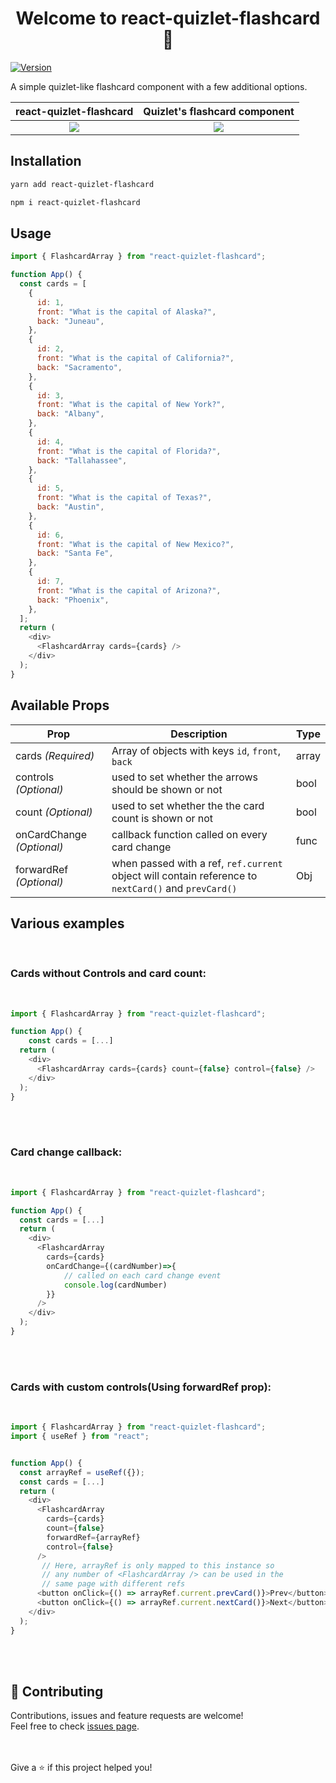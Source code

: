 <h1 align="center">Welcome to react-quizlet-flashcard 👋</h1>
<p>
  <a href="https://www.npmjs.com/package/react-quizlet-flashcard" target="_blank">
    <img alt="Version" src="https://img.shields.io/npm/v/react-quizlet-flashcard.svg">
  </a>
</p>

A simple quizlet-like flashcard component with a few additional options.

|                                          react-quizlet-flashcard                                           |                                       Quizlet's flashcard component                                        |
| :--------------------------------------------------------------------------------------------------------: | :--------------------------------------------------------------------------------------------------------: |
| ![](https://user-images.githubusercontent.com/24393343/150652939-5d7a14df-4484-4d9b-aee1-8dee94205a16.gif) | ![](https://user-images.githubusercontent.com/24393343/150373430-8b5f9905-9e4f-4639-827e-a8be303f49cb.gif) |



## Installation

```sh
yarn add react-quizlet-flashcard
```

```sh
npm i react-quizlet-flashcard
```

## Usage

```javascript
import { FlashcardArray } from "react-quizlet-flashcard";

function App() {
  const cards = [
    {
      id: 1,
      front: "What is the capital of Alaska?",
      back: "Juneau",
    },
    {
      id: 2,
      front: "What is the capital of California?",
      back: "Sacramento",
    },
    {
      id: 3,
      front: "What is the capital of New York?",
      back: "Albany",
    },
    {
      id: 4,
      front: "What is the capital of Florida?",
      back: "Tallahassee",
    },
    {
      id: 5,
      front: "What is the capital of Texas?",
      back: "Austin",
    },
    {
      id: 6,
      front: "What is the capital of New Mexico?",
      back: "Santa Fe",
    },
    {
      id: 7,
      front: "What is the capital of Arizona?",
      back: "Phoenix",
    },
  ];
  return (
    <div>
      <FlashcardArray cards={cards} />
    </div>
  );
}
```

## Available Props

| Prop                      | Description                                                                                           | Type  |
| ------------------------- | ----------------------------------------------------------------------------------------------------- | ----- |
| cards _(Required)_        | Array of objects with keys `id`, `front`, `back`                                                      | array |
| controls _(Optional)_     | used to set whether the arrows should be shown or not                                                 | bool  |
| count _(Optional)_        | used to set whether the the card count is shown or not                                                | bool  |
| onCardChange _(Optional)_ | callback function called on every card change                                                         | func  |
| forwardRef _(Optional)_   | when passed with a ref, `ref.current ` object will contain reference to `nextCard()` and `prevCard()` | Obj   |

## Various examples

<br>

### Cards without Controls and card count:

<br>

```javascript
import { FlashcardArray } from "react-quizlet-flashcard";

function App() {
    const cards = [...]
  return (
    <div>
      <FlashcardArray cards={cards} count={false} control={false} />
    </div>
  );
}
```

<br><br>

### Card change callback:

<br>

```javascript
import { FlashcardArray } from "react-quizlet-flashcard";

function App() {
  const cards = [...]
  return (
    <div>
      <FlashcardArray
        cards={cards}
        onCardChange={(cardNumber)=>{
            // called on each card change event
            console.log(cardNumber)
        }}
      />
    </div>
  );
}
```

<br><br>

### Cards with custom controls(Using forwardRef prop):

<br>

```javascript
import { FlashcardArray } from "react-quizlet-flashcard";
import { useRef } from "react";


function App() {
  const arrayRef = useRef({});
  const cards = [...]
  return (
    <div>
      <FlashcardArray
        cards={cards}
        count={false}
        forwardRef={arrayRef}
        control={false}
      />
       // Here, arrayRef is only mapped to this instance so
       // any number of <FlashcardArray /> can be used in the
       // same page with different refs
      <button onClick={() => arrayRef.current.prevCard()}>Prev</button>
      <button onClick={() => arrayRef.current.nextCard()}>Next</button>
    </div>
  );
}

```

<br><br>

## 🤝 Contributing

Contributions, issues and feature requests are welcome!
<br>
Feel free to check [issues page](https://github.com/ABSanthosh/react-quizlet-flashcard/issues).

<br><br>
Give a ⭐️ if this project helped you!

